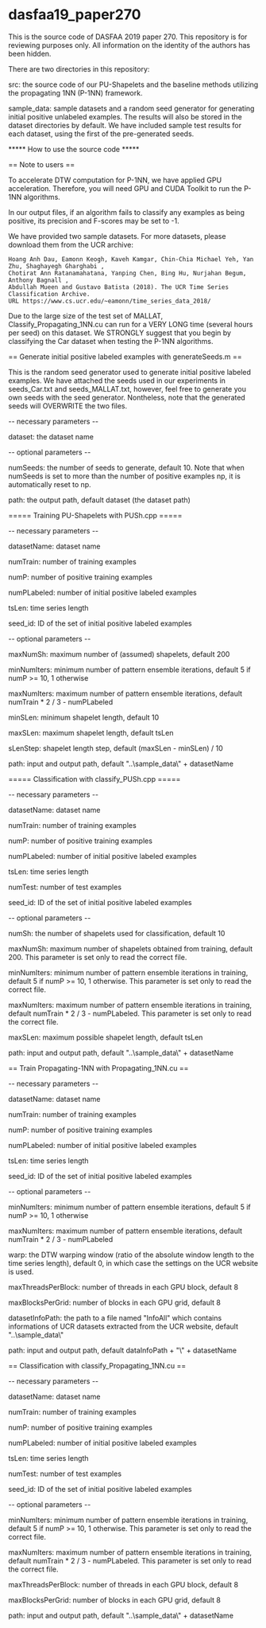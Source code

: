 # dasfaa19_paper270
This is the source code of DASFAA 2019 paper 270. This repository is for reviewing purposes only. All information on the identity of the authors has been hidden.

There are two directories in this repository:

src: the source code of our PU-Shapelets and the baseline methods utilizing the propagating 1NN (P-1NN) framework.

sample_data: sample datasets and a random seed generator for generating initial positive unlabeled examples. The results will also be stored in the dataset directories by default. We have included sample test results for each dataset, using the first of the pre-generated seeds.

***** How to use the source code *****

== Note to users ==

To accelerate DTW computation for P-1NN, we have applied GPU acceleration. 
Therefore, you will need GPU and CUDA Toolkit to run the P-1NN algorithms.

In our output files, if an algorithm fails to classify any examples as being positive, 
its precision and F-scores may be set to -1.

We have provided two sample datasets. For more datasets, please download them from the UCR archive:

	Hoang Anh Dau, Eamonn Keogh, Kaveh Kamgar, Chin-Chia Michael Yeh, Yan Zhu, Shaghayegh Gharghabi , 
	Chotirat Ann Ratanamahatana, Yanping Chen, Bing Hu, Nurjahan Begum, Anthony Bagnall , 
	Abdullah Mueen and Gustavo Batista (2018). The UCR Time Series Classification Archive. 
	URL https://www.cs.ucr.edu/~eamonn/time_series_data_2018/

Due to the large size of the test set of MALLAT, Classify_Propagating_1NN.cu can run for 
a VERY LONG time (several hours per seed) on this dataset. We STRONGLY suggest that you begin
by classifying the Car dataset when testing the P-1NN algorithms.

== Generate initial positive labeled examples with generateSeeds.m ==

This is the random seed generator used to generate initial positive labeled examples.
We have attached the seeds used in our experiments in seeds_Car.txt and seeds_MALLAT.txt,
however, feel free to generate you own seeds with the seed generator. 
Nontheless, note that the generated seeds will OVERWRITE the two files.

-- necessary parameters --

dataset: the dataset name

-- optional parameters --

numSeeds: the number of seeds to generate, default 10. Note that when numSeeds is set to more than the number of positive examples np, it is automatically reset to np.

path: the output path, default dataset (the dataset path)

===== Training PU-Shapelets with PUSh.cpp =====

-- necessary parameters --

datasetName: dataset name

numTrain: number of training examples

numP: number of positive training examples

numPLabeled: number of initial positive labeled examples

tsLen: time series length

seed_id: ID of the set of initial positive labeled examples

-- optional parameters --

maxNumSh: maximum number of (assumed) shapelets, default 200

minNumIters: minimum number of pattern ensemble iterations, default 5 if numP >= 10, 1 otherwise

maxNumIters: maximum number of pattern ensemble iterations, default numTrain * 2 / 3 - numPLabeled

minSLen: minimum shapelet length, default 10

maxSLen: maximum shapelet length, default tsLen

sLenStep: shapelet length step, default (maxSLen - minSLen) / 10

path: input and output path, default "..\\sample_data\\" + datasetName

===== Classification with classify_PUSh.cpp =====

-- necessary parameters --

datasetName: dataset name

numTrain: number of training examples

numP: number of positive training examples

numPLabeled: number of initial positive labeled examples

tsLen: time series length

numTest: number of test examples

seed_id: ID of the set of initial positive labeled examples

-- optional parameters --

numSh: the number of shapelets used for classification, default 10

maxNumSh: maximum number of shapelets obtained from training, default 200. This parameter is set only to read the correct file.

minNumIters: minimum number of pattern ensemble iterations in training, default 5 if numP >= 10, 1 otherwise. This parameter is set only to read the correct file.

maxNumIters: maximum number of pattern ensemble iterations in training, default numTrain * 2 / 3 - numPLabeled. This parameter is set only to read the correct file.

maxSLen: maximum possible shapelet length, default tsLen

path: input and output path, default "..\\sample_data\\" + datasetName

== Train Propagating-1NN with Propagating_1NN.cu ==

-- necessary parameters --

datasetName: dataset name

numTrain: number of training examples

numP: number of positive training examples

numPLabeled: number of initial positive labeled examples

tsLen: time series length

seed_id: ID of the set of initial positive labeled examples

-- optional parameters --

minNumIters: minimum number of pattern ensemble iterations, default 5 if numP >= 10, 1 otherwise

maxNumIters: maximum number of pattern ensemble iterations, default numTrain * 2 / 3 - numPLabeled

warp: the DTW warping window (ratio of the absolute window length to the time series length), default 0, in which case the settings on the UCR website is used.

maxThreadsPerBlock: number of threads in each GPU block, default 8

maxBlocksPerGrid: number of blocks in each GPU grid, default 8

datasetInfoPath: the path to a file named "InfoAll" which contains informations of UCR datasets extracted from the UCR website, default "..\\sample_data\\"

path: input and output path, default dataInfoPath + "\\" + datasetName

== Classification with classify_Propagating_1NN.cu ==

-- necessary parameters --

datasetName: dataset name

numTrain: number of training examples

numP: number of positive training examples

numPLabeled: number of initial positive labeled examples

tsLen: time series length

numTest: number of test examples

seed_id: ID of the set of initial positive labeled examples

-- optional parameters --

minNumIters: minimum number of pattern ensemble iterations in training, default 5 if numP >= 10, 1 otherwise. This parameter is set only to read the correct file.

maxNumIters: maximum number of pattern ensemble iterations in training, default numTrain * 2 / 3 - numPLabeled. This parameter is set only to read the correct file.

maxThreadsPerBlock: number of threads in each GPU block, default 8

maxBlocksPerGrid: number of blocks in each GPU grid, default 8

path: input and output path, default "..\\sample_data\\" + datasetName

